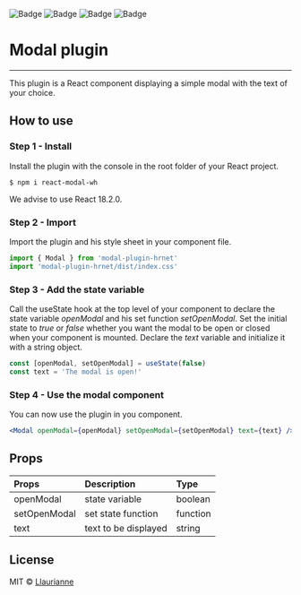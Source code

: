 ![Badge](https://img.shields.io/badge/GitHub-100000?style=for-the-badge&logo=github&logoColor=white)
![Badge](https://img.shields.io/badge/npm-cb0000?style=for-the-badge&logo=npm&logoColor=white)
![Badge](https://img.shields.io/badge/react-61DAFB?style=for-the-badge&logo=react&logoColor=black)
![Badge](https://img.shields.io/badge/create--react--library-20B2AA?style=for-the-badge)

# Modal plugin

---

This plugin is a React component displaying a simple modal with the text of your choice.

## How to use

### Step 1 - Install

Install the plugin with the console in the root folder of your React project.

```
$ npm i react-modal-wh
```

We advise to use React 18.2.0.

### Step 2 - Import

Import the plugin and his style sheet in your component file.

```javascript
import { Modal } from 'modal-plugin-hrnet'
import 'modal-plugin-hrnet/dist/index.css'
```

### Step 3 - Add the state variable

Call the useState hook at the top level of your component to declare the state variable _openModal_ and his set function _setOpenModal_.
Set the initial state to _true_ or _false_ whether you want the modal to be open or closed when your component is mounted.
Declare the _text_ variable and initialize it with a string object.

```javascript
const [openModal, setOpenModal] = useState(false)
const text = 'The modal is open!'
```

### Step 4 - Use the modal component

You can now use the plugin in you component.

```jsx
<Modal openModal={openModal} setOpenModal={setOpenModal} text={text} />
```

## Props

| Props        | Description          | Type     |
| :----------- | :------------------- | :------- |
| openModal    | state variable       | boolean  |
| setOpenModal | set state function   | function |
| text         | text to be displayed | string   |

## License

MIT © [Llaurianne](https://github.com/Llaurianne)
